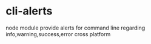 # cli-alerts
node module provide alerts for command line regarding info,warning,success,error cross platform

